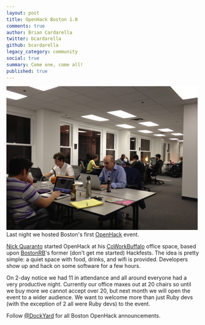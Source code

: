 ```yaml
---
layout: post
title: OpenHack Boston 1.0
comments: true
author: Brian Cardarella
twitter: bcardarella
github: bcardarella
legacy_category: community
social: true
summary: Come one, come all!
published: true
---
```

![OpenHack](/images/openhack.png)
Last night we hosted Boston's first
[OpenHack](http://openhack.github.com/)
event.

[Nick Quaranto](http://twitter.com/qrush) started OpenHack at his [CoWorkBuffalo](http://coworkbuffalo.com/) office space,
based upon [BostonRB](http://bostonrb.org)'s former (don't get me
started) Hackfests. The idea is pretty simple: a quiet space with food,
drinks, and wifi is provided. Developers show up and hack on some
software for a few hours.

On 2-day notice we had 11 in attendance and all around everyone had a
very productive night. Currently our office maxes out at 20 chairs so until we buy more
we cannot accept over 20, but next month we will open the
event to a wider audience. We want to welcome more than just Ruby devs
(with the exception of 2 all were Ruby devs) to the event.

Follow [@DockYard](http://twitter.com/dockyard) for all Boston OpenHack
announcements.
